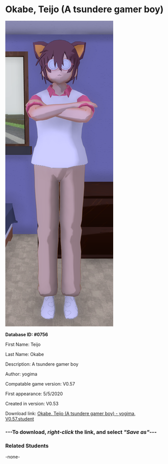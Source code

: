 # Okabe, Teijo (A tsundere gamer boy)

<img src="../../Files/Images/Okabe, Teijo (A tsundere gamer boy).png" title="Okabe, Teijo (A tsundere gamer boy) - yogima, V0.57">

**Database ID: #0756**

First Name: Teijo

Last Name: Okabe

Description: A tsundere gamer boy

Author: yogima

Compatable game version: V0.57

First appearance: 5/5/2020

Created in version: V0.53

Download link: <a href="https://raw.githubusercontent.com/Arbiter1223/Daigaku-Gurashi-Custom-Students/master/Files/Student%20Files/Okabe%2C%20Teijo%20(A%20tsundere%20gamer%20boy)%20-%20yogima%2C%20V0.57.student">Okabe, Teijo (A tsundere gamer boy) - yogima, V0.57.student</a>

### ---**To download, _right-click_ the link, and select _"Save as"_**---

### Related Students

-none-
